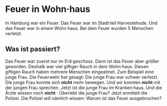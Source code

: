 # Feuer in Wohn·haus

In Hamburg war ein Feuer. Das Feuer war im Stadt·teil Harvestehude. Und das Feuer war in einem Wohn·haus. Bei dem Feuer wurden 5 Menschen verletzt. 

## Was ist passiert?
Das Feuer war zuerst nur im Erd·geschoss. Dann ist das Feuer aber größer geworden. Deshalb war viel giftiger Rauch in dem Wohn·haus. Diesen giftigen Rauch haben mehrere Menschen eingeatmet. Zum Beispiel eine junge Frau. Die Feuerwehr hat gesagt: Die junge Frau war schwer verletzt. Die junge Frau konnte sich **nicht** mehr bewegen. Und wir konnten **nicht** mit der jungen Frau sprechen. Jetzt ist die junge Frau im Kranken·haus. Und die Ärzte wissen noch **nicht** : Überlebt die junge Frau? 
Jetzt ermittelt die Polizei. Die Polizei will nämlich wissen: Warum ist das Feuer ausgebrochen? 
